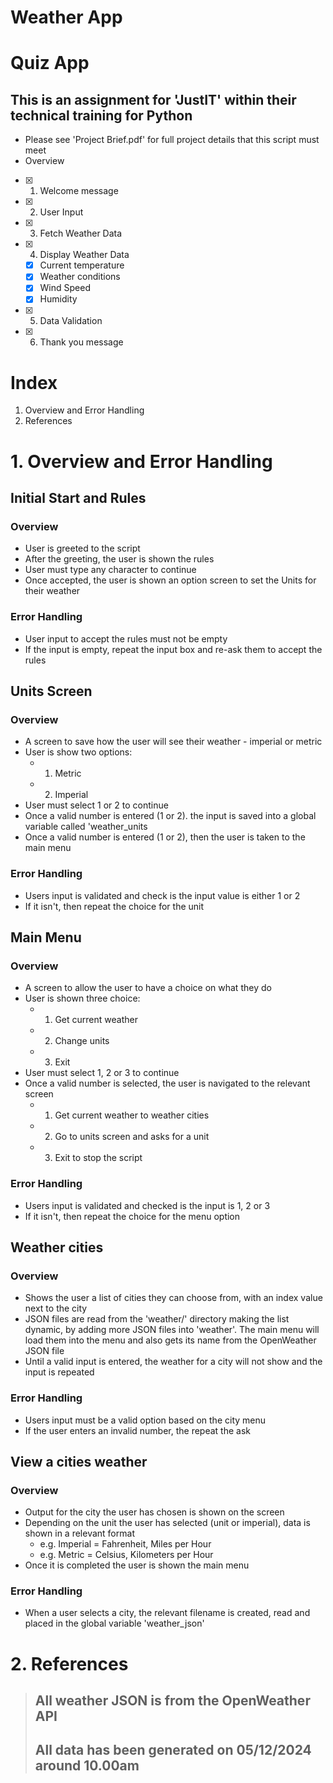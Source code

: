 # Weather App

# Quiz App
## This is an assignment for 'JustIT' within their technical training for Python
- Please see 'Project Brief.pdf' for full project details that this script must meet 
- Overview
- [x] 1. Welcome message 
- [x] 2. User Input
- [x] 3. Fetch Weather Data
- [x] 4. Display Weather Data
  - [x] Current temperature
  - [x] Weather conditions
  - [x] Wind Speed
  - [x] Humidity
- [x] 5. Data Validation
- [x] 6. Thank you message

# Index 
1. Overview and Error Handling 
2. References 

# 1. Overview and Error Handling 

## Initial Start and Rules
### Overview
- User is greeted to the script
- After the greeting, the user is shown the rules
- User must type any character to continue
- Once accepted, the user is shown an option screen to set the Units for their weather 
  
### Error Handling 
- User input to accept the rules must not be empty
- If the input is empty, repeat the input box and re-ask them to accept the rules

## Units Screen 
### Overview
- A screen to save how the user will see their weather - imperial or metric
- User is show two options:
  - 1. Metric
  - 2. Imperial
- User must select 1 or 2 to continue
- Once a valid number is entered (1 or 2). the input is saved into a global variable called 'weather_units
- Once a valid number is entered (1 or 2), then the user is taken to the main menu

### Error Handling 
- Users input is validated and check is the input value is either 1 or 2 
- If it isn't, then repeat the choice for the unit

## Main Menu
### Overview
- A screen to allow the user to have a choice on what they do
- User is shown three choice:
  - 1. Get current weather 
  - 2. Change units
  - 3. Exit
- User must select 1, 2 or 3 to continue 
- Once a valid number is selected, the user is navigated to the relevant screen
  - 1. Get current weather to weather cities
  - 2. Go to units screen and asks for a unit
  - 3. Exit to stop the script 
   
### Error Handling 
- Users input is validated and checked is the input is 1, 2 or 3
- If it isn't, then repeat the choice for the menu option

## Weather cities 
### Overview
- Shows the user a list of cities they can choose from, with an index value next to the city
- JSON files are read from the 'weather/' directory making the list dynamic, by adding more JSON files into 'weather'. The main menu will load them into the menu and also gets its name from the OpenWeather JSON file 
- Until a valid input is entered, the weather for a city will not show and the input is repeated

### Error Handling 
- Users input must be a valid option based on the city menu
- If the user enters an invalid number, the repeat the ask
  
## View a cities weather 
### Overview
- Output for the city the user has chosen is shown on the screen
- Depending on the unit the user has selected (unit or imperial), data is shown in a relevant format
  - e.g. Imperial = Fahrenheit, Miles per Hour
  - e.g. Metric = Celsius, Kilometers per Hour
- Once it is completed the user is shown the main menu

### Error Handling 
- When a user selects a city, the relevant filename is created, read and placed in the global variable 'weather_json'

# 2. References

> ## All weather JSON is from the OpenWeather API
> ## All data has been generated on 05/12/2024 around 10.00am 